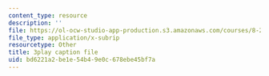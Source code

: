 ```yaml
---
content_type: resource
description: ''
file: https://ol-ocw-studio-app-production.s3.amazonaws.com/courses/8-20-introduction-to-special-relativity-january-iap-2021/bd6221a2be1e54b49e0c678ebe45bf7a_aQAhRAn6ewc.vtt
file_type: application/x-subrip
resourcetype: Other
title: 3play caption file
uid: bd6221a2-be1e-54b4-9e0c-678ebe45bf7a
---
```

